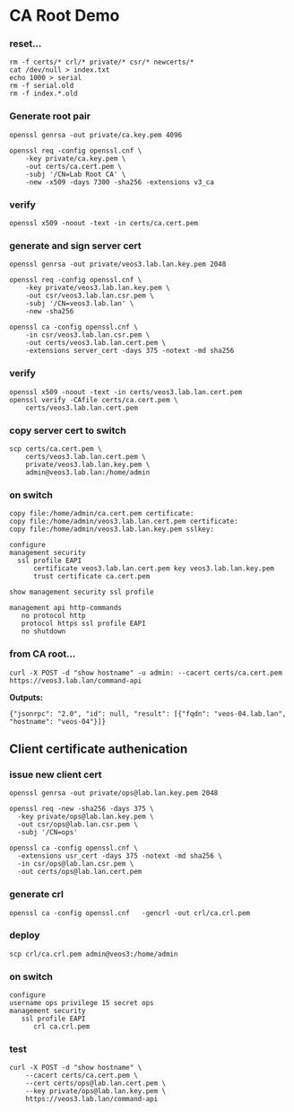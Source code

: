 # CA Root Demo

### reset...

```
rm -f certs/* crl/* private/* csr/* newcerts/*
cat /dev/null > index.txt
echo 1000 > serial
rm -f serial.old
rm -f index.*.old
```

### Generate root pair
```
openssl genrsa -out private/ca.key.pem 4096

openssl req -config openssl.cnf \
    -key private/ca.key.pem \
    -out certs/ca.cert.pem \
    -subj '/CN=Lab Root CA' \
    -new -x509 -days 7300 -sha256 -extensions v3_ca
```

### verify

```   
openssl x509 -noout -text -in certs/ca.cert.pem
```

### generate and sign server cert

```
openssl genrsa -out private/veos3.lab.lan.key.pem 2048

openssl req -config openssl.cnf \
    -key private/veos3.lab.lan.key.pem \
    -out csr/veos3.lab.lan.csr.pem \
    -subj '/CN=veos3.lab.lan' \
    -new -sha256

openssl ca -config openssl.cnf \
    -in csr/veos3.lab.lan.csr.pem \
    -out certs/veos3.lab.lan.cert.pem \
    -extensions server_cert -days 375 -notext -md sha256
```

### verify
```
openssl x509 -noout -text -in certs/veos3.lab.lan.cert.pem
openssl verify -CAfile certs/ca.cert.pem \
    certs/veos3.lab.lan.cert.pem
```

### copy server cert to switch
```
scp certs/ca.cert.pem \
    certs/veos3.lab.lan.cert.pem \
    private/veos3.lab.lan.key.pem \
    admin@veos3.lab.lan:/home/admin
```

### on switch
```
copy file:/home/admin/ca.cert.pem certificate:
copy file:/home/admin/veos3.lab.lan.cert.pem certificate:
copy file:/home/admin/veos3.lab.lan.key.pem sslkey:

configure
management security
  ssl profile EAPI
      certificate veos3.lab.lan.cert.pem key veos3.lab.lan.key.pem
      trust certificate ca.cert.pem

show management security ssl profile

management api http-commands
   no protocol http
   protocol https ssl profile EAPI
   no shutdown
```

### from CA root...
```
curl -X POST -d "show hostname" -u admin: --cacert certs/ca.cert.pem https://veos3.lab.lan/command-api
```

__Outputs:__

```
{"jsonrpc": "2.0", "id": null, "result": [{"fqdn": "veos-04.lab.lan", "hostname": "veos-04"}]}
```


## Client certificate authenication

### issue new client cert

```
openssl genrsa -out private/ops@lab.lan.key.pem 2048

openssl req -new -sha256 -days 375 \
  -key private/ops@lab.lan.key.pem \
  -out csr/ops@lab.lan.csr.pem \
  -subj '/CN=ops'

openssl ca -config openssl.cnf \
  -extensions usr_cert -days 375 -notext -md sha256 \
  -in csr/ops@lab.lan.csr.pem \
  -out certs/ops@lab.lan.cert.pem
```

### generate crl

```
openssl ca -config openssl.cnf   -gencrl -out crl/ca.crl.pem
```

### deploy

```
scp crl/ca.crl.pem admin@veos3:/home/admin
```

### on switch

```
configure
username ops privilege 15 secret ops
management security
   ssl profile EAPI
      crl ca.crl.pem
```

### test

```
curl -X POST -d "show hostname" \
    --cacert certs/ca.cert.pem \
    --cert certs/ops@lab.lan.cert.pem \
    --key private/ops@lab.lan.key.pem \
    https://veos3.lab.lan/command-api
```
